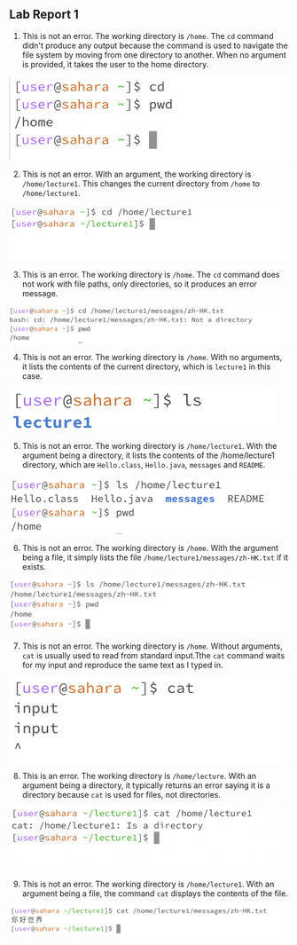 ## Lab Report 1
1. This is not an error. The working directory is `/home`. The `cd` command didn't produce any output because the command is used to navigate the file system by moving from one directory to another. When no argument is provided, it takes the user to the home directory.

![Image](lab1-1.png)

2. This is not an error. With an argument, the working directory is `/home/lecture1`. This changes the current directory from `/home` to `/home/lecture1`. 

![Image](lab1-4.png)

3. This is an error. The working directory is `/home`. The `cd` command does not work with file paths, only directories, so it produces an error message.

![Image](lab1-7.png)

4. This is not an error. The working directory is `/home`. With no arguments, it lists the contents of the current directory, which is `lecture1` in this case.

![Image](lab1-2.png)

5. This is not an error. The working directory is `/home/lecture1`. With the argument being a directory, it lists the contents of the /home/lecture1 directory, which are `Hello.class`, `Hello.java`, `messages` and `README`.

![Image](lab1-5.png)

6. This is not an error. The working directory is `/home`. With the argument being a file, it simply lists the file `/home/lecture1/messages/zh-HK.txt` if it exists.

![Image](lab1--8.png)

7. This is not an error. The working directory is `/home`. Without arguments, `cat` is usually used to read from standard input.Tthe `cat` command waits for my input and reproduce the same text as I typed in.

![Image](lab1-3.png)

8. This is an error. The working directory is `/home/lecture`. With an argument being a directory, it typically returns an error saying it is a directory because `cat` is used for files, not directories.

![Image](lab1-6.png)

9. This is not an error. The working directory is `/home/lecture1`. With an argument being a file, the command `cat` displays the contents of the file. 

![Image](lab1-9.png)


